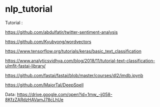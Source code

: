 # nlp_tutorial

Tutorial :

https://github.com/abdulfatir/twitter-sentiment-analysis

https://github.com/Kyubyong/wordvectors

https://www.tensorflow.org/tutorials/keras/basic_text_classification

https://www.analyticsvidhya.com/blog/2018/11/tutorial-text-classification-ulmfit-fastai-library/

https://github.com/fastai/fastai/blob/master/courses/dl2/imdb.ipynb

https://github.com/MajorTal/DeepSpell

Data:
https://drive.google.com/open?id=1mw_-jj058-8KfzZARdzHAVamJ78cLhUe

